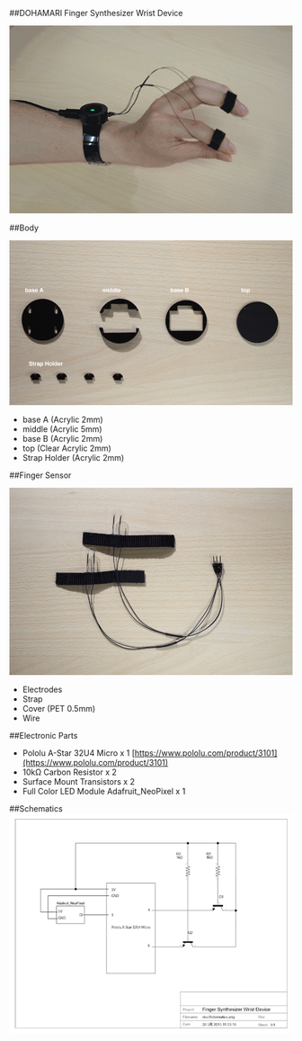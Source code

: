 ##DOHAMARI Finger Synthesizer Wrist Device

![title-image](image/title-image.gif)

##Body

![body](image/body.JPG)

- base A (Acrylic 2mm)
- middle (Acrylic 5mm)
- base B (Acrylic 2mm)
- top (Clear Acrylic 2mm)
- Strap Holder (Acrylic 2mm)

##Finger Sensor

![finget-sensor](image/finger-sensor.JPG)
- Electrodes
- Strap
- Cover (PET 0.5mm)
- Wire


##Electronic Parts

- Pololu A-Star 32U4 Micro x 1 [https://www.pololu.com/product/3101](https://www.pololu.com/product/3101)
- 10kΩ Carbon Resistor x 2
- Surface Mount Transistors x 2
- Full Color LED Module Adafruit_NeoPixel x 1

##Schematics
![schematics.png](image/schematics.png)



